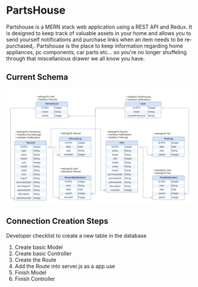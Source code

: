 # PartsHouse
Partshouse is a MERN stack web application using a REST API and Redux.
It is designed to keep track of valuable assets in your home and allows you to send yourself notifications and purchase links when an item needs to be re-purchased,. Partshouse is the place to keep information regarding home appliances, pc components, car parts etc...  so you're no longer shuffeling through that miscellanious drawer we all know you have.

## Current Schema
![](./assets/PartsHouseSchema.png)

## Connection Creation Steps
Developer checklist to create a new table in the database
1. Create basic Model
1. Create basic Controller
1. Create the Route
1. Add the Route into server.js as a app.use
1. Finish Model
1. Finish Controller
